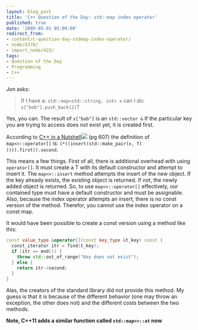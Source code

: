 ```yaml
---
layout: blog_post
title: 'C++ Question of the Day: std::map index operator'
published: true
date: '2009-05-01 05:00:00'
redirect_from:
- content/c-question-day-stdmap-index-operator/
- node/4378/
- import_node/423/
tags:
- Question of the Day
- Programming
- C++
---
```


Jon asks:

> If I have a: `std::map<std::string, int> x` can I do: `x["bob"].push_back(2)`?

Yes, you can. The result of `x["bob"]` is an `std::vector &` If the particular key you are trying to access does not exist yet, it is created first. 

According to [C++ in a Nutshell](http://www.amazon.com/gp/product/059600298X?ie=UTF8&tag=empcra-20&linkCode=as2&camp=1789&creative=390957&creativeASIN=059600298X)![](http://www.assoc-amazon.com/e/ir?t=empcra-20&l=as2&o=1&a=059600298X) (pg 607) the definition of `map<>::operator[]` is: `(*((insert(std::make_pair(x, T(  )))).first)).second`. 

This means a few things. First of all, there is additional overhead with using `operator[]`. It must create a T with its default constructor and attempt to insert it. The `map<>::insert` method attempts the insert of the new object. If the key already exists, the existing object is returned. If not, the newly added object is returned. So, to use `map<>::operator[]` effectively, our contained type must have a default constructor and must be assignable. Also, because the index operator attempts an insert, there is no const version of the method. Therefor, you cannot use the index operator on a const map. 

It would have been possible to create a const version using a method like this: 

```cpp
const value_type &operator[](const key_type &t_key) const {   
  const_iterator itr = find(t_key);   
  if (itr == end()) {     
    throw std::out_of_range("Key does not exist");   
  } else {    
    return itr->second;   
  }
}
```

Alas, the creators of the standard library did not provide this method. My guess is that it is because of the different behavior (one may throw an exception, the other does not) and the different costs between the two methods.

**Note, C++11 adds a similar function called `std::map<>::at` now**
